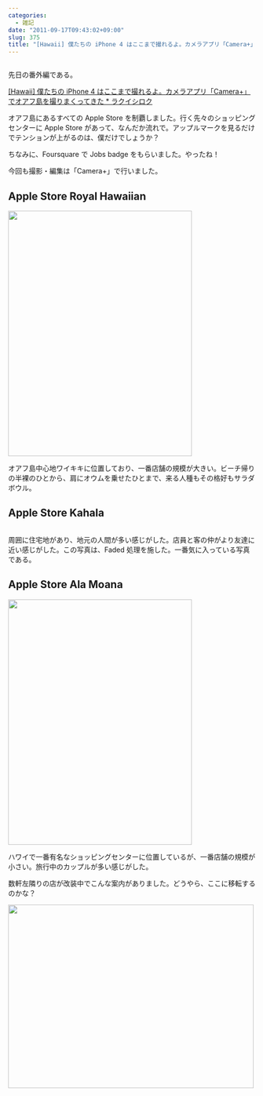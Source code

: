 ```yaml
---
categories:
  - 雑記
date: "2011-09-17T09:43:02+09:00"
slug: 375
title: "[Hawaii] 僕たちの iPhone 4 はここまで撮れるよ。カメラアプリ「Camera+」でオアフ島の Apple Store を撮りまくってきた"
---
```


<img alt="" src="/images/2011/09/0375_1.jpg">

先日の番外編である。

[[Hawaii] 僕たちの iPhone 4 はここまで撮れるよ。カメラアプリ「Camera+」でオアフ島を撮りまくってきた \* ラクイシロク](http://rakuishi.com/archives/368/)

オアフ島にあるすべての Apple Store を制覇しました。行く先々のショッピングセンターに Apple Store があって、なんだか流れで。アップルマークを見るだけでテンションが上がるのは、僕だけでしょうか？

ちなみに、Foursquare で Jobs badge をもらいました。やったね！

今回も撮影・編集は「Camera+」で行いました。

<app id="329670577" title="Camera+​ 2.3.1（￥85）" src="http://a5.mzstatic.com/us/r1000/078/Purple/c9/af/77/mzl.ranijoyr.100x100-75.png">

## Apple Store Royal Hawaiian

<img alt="" src="/images/2011/09/0375_2.jpg" width="374" height="500">

オアフ島中心地ワイキキに位置しており、一番店舗の規模が大きい。ビーチ帰りの半裸のひとから、肩にオウムを乗せたひとまで、来る人種もその格好もサラダボウル。

## Apple Store Kahala

<img alt="" src="/images/2011/09/0375_1.jpg">

周囲に住宅地があり、地元の人間が多い感じがした。店員と客の仲がより友達に近い感じがした。この写真は、Faded 処理を施した。一番気に入っている写真である。

## Apple Store Ala Moana

<img alt="" src="/images/2011/09/0375_4.jpg" width="374" height="500">

ハワイで一番有名なショッピングセンターに位置しているが、一番店舗の規模が小さい。旅行中のカップルが多い感じがした。

数軒左隣りの店が改装中でこんな案内がありました。どうやら、ここに移転するのかな？

<img alt="" src="/images/2011/09/0375_5.jpg" width="500" height="374">
